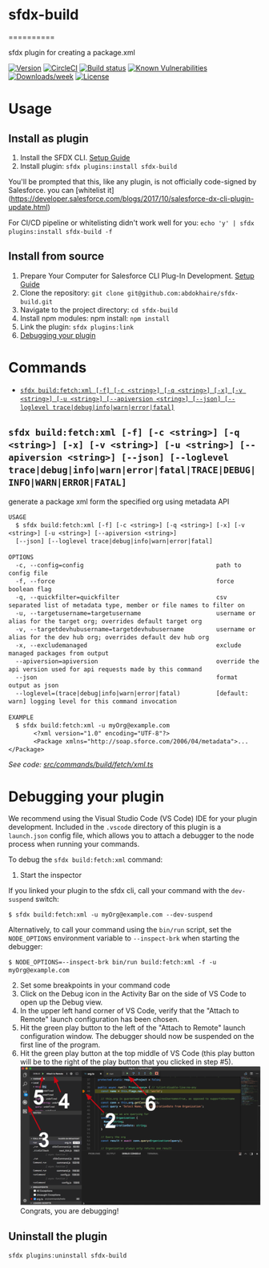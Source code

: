 # sfdx-build
==========

sfdx plugin for creating a package.xml

[![Version](https://img.shields.io/npm/v/sfdx-build.svg)](https://npmjs.org/package/sfdx-build)
[![CircleCI](https://circleci.com/gh/abdokhaire/sfdx-build/tree/master.svg?style=svg)](https://circleci.com/gh/abdokhaire/sfdx-build/tree/master)
[![Build status](https://ci.appveyor.com/api/projects/status/k3if0g2pe0c0hpw7/branch/master?svg=true)](https://ci.appveyor.com/project/abdokhaire/sfdx-build/branch/master)
[![Known Vulnerabilities](https://snyk.io/test/github/abdokhaire/sfdx-build/badge.svg)](https://snyk.io/test/github/abdokhaire/sfdx-build)
[![Downloads/week](https://img.shields.io/npm/dw/sfdx-build.svg)](https://npmjs.org/package/sfdx-build)
[![License](https://img.shields.io/npm/l/sfdx-build.svg)](https://github.com/abdokhaire/sfdx-build/blob/master/package.json)

<!-- [![Codecov](https://codecov.io/gh/abdokhaire/sfdx-build/branch/master/graph/badge.svg)](https://codecov.io/gh/abdokhaire/sfdx-build)  
[![Greenkeeper](https://badges.greenkeeper.io/abdokhaire/sfdx-build.svg)](https://greenkeeper.io/) -->

<!-- toc -->
<!-- tocstop -->

<!-- install -->
# Usage

## Install as plugin

1. Install the SFDX CLI. [Setup Guide](https://developer.salesforce.com/docs/atlas.en-us.sfdx_setup.meta/sfdx_setup/sfdx_setup_install_cli.htm)
2. Install plugin: `sfdx plugins:install sfdx-build`

You'll be prompted that this, like any plugin, is not officially code-signed by Salesforce. you can [whitelist it] (https://developer.salesforce.com/blogs/2017/10/salesforce-dx-cli-plugin-update.html)

For CI/CD pipeline or whitelisting didn't work well for you: `echo 'y' | sfdx plugins:install sfdx-build -f`

## Install from source
1. Prepare Your Computer for Salesforce CLI Plug-In Development. [Setup Guide](https://developer.salesforce.com/docs/atlas.en-us.sfdx_cli_plugins.meta/sfdx_cli_plugins/cli_plugins_generate_prepare.htm)
2. Clone the repository: `git clone git@github.com:abdokhaire/sfdx-build.git`
3. Navigate to the project directory: `cd sfdx-build`
4. Install npm modules: npm install: `npm install`
5. Link the plugin: `sfdx plugins:link`
6. [Debugging your plugin](#debugging-your-plugin)

<!-- installstop -->

# Commands

<!-- commands -->
* [`sfdx build:fetch:xml [-f] [-c <string>] [-q <string>] [-x] [-v <string>] [-u <string>] [--apiversion <string>] [--json] [--loglevel trace|debug|info|warn|error|fatal]`](#sfdx-buildfetchxml--f--c-string--q-string--x--v-string--u-string---apiversion-string---json---loglevel-tracedebuginfowarnerrorfatal)

## `sfdx build:fetch:xml [-f] [-c <string>] [-q <string>] [-x] [-v <string>] [-u <string>] [--apiversion <string>] [--json] [--loglevel trace|debug|info|warn|error|fatal|TRACE|DEBUG|INFO|WARN|ERROR|FATAL]`

generate a package xml form the specified org using metadata API

```
USAGE
  $ sfdx build:fetch:xml [-f] [-c <string>] [-q <string>] [-x] [-v <string>] [-u <string>] [--apiversion <string>] 
  [--json] [--loglevel trace|debug|info|warn|error|fatal]

OPTIONS
  -c, --config=config                                     path to config file
  -f, --force                                             force boolean flag
  -q, --quickfilter=quickfilter                           csv separated list of metadata type, member or file names to filter on
  -u, --targetusername=targetusername                     username or alias for the target org; overrides default target org
  -v, --targetdevhubusername=targetdevhubusername         username or alias for the dev hub org; overrides default dev hub org
  -x, --excludemanaged                                    exclude managed packages from output
  --apiversion=apiversion                                 override the api version used for api requests made by this command
  --json                                                  format output as json
  --loglevel=(trace|debug|info|warn|error|fatal)          [default: warn] logging level for this command invocation

EXAMPLE
  $ sfdx build:fetch:xml -u myOrg@example.com
       <?xml version="1.0" encoding="UTF-8"?>
       <Package xmlns="http://soap.sforce.com/2006/04/metadata">...</Package>
```

_See code: [src/commands/build/fetch/xml.ts](https://github.com/abdokhaire/sfdx-build/blob/v0.0.3/src/commands/build/fetch/xml.ts)_
<!-- commandsstop -->

# Debugging your plugin
We recommend using the Visual Studio Code (VS Code) IDE for your plugin development. Included in the `.vscode` directory of this plugin is a `launch.json` config file, which allows you to attach a debugger to the node process when running your commands.

To debug the `sfdx build:fetch:xml` command: 
1. Start the inspector
  
If you linked your plugin to the sfdx cli, call your command with the `dev-suspend` switch: 
```sh-session
$ sfdx build:fetch:xml -u myOrg@example.com --dev-suspend
```
  
Alternatively, to call your command using the `bin/run` script, set the `NODE_OPTIONS` environment variable to `--inspect-brk` when starting the debugger:
```sh-session
$ NODE_OPTIONS=--inspect-brk bin/run build:fetch:xml -f -u myOrg@example.com
```

2. Set some breakpoints in your command code
3. Click on the Debug icon in the Activity Bar on the side of VS Code to open up the Debug view.
4. In the upper left hand corner of VS Code, verify that the "Attach to Remote" launch configuration has been chosen.
5. Hit the green play button to the left of the "Attach to Remote" launch configuration window. The debugger should now be suspended on the first line of the program. 
6. Hit the green play button at the top middle of VS Code (this play button will be to the right of the play button that you clicked in step #5).
<br><img src=".images/vscodeScreenshot.png" width="480" height="278"><br>
Congrats, you are debugging!

## Uninstall the plugin
```
sfdx plugins:uninstall sfdx-build
```
